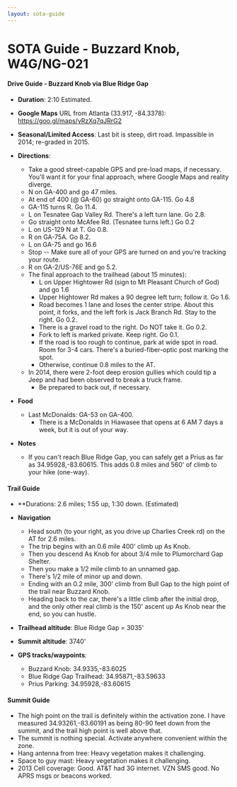 ```yaml
---
layout: sota-guide
---
```

# SOTA Guide - Buzzard Knob, W4G/NG-021

#### Drive Guide - Buzzard Knob via Blue Ridge Gap

* **Duration**: 2:10 Estimated.
* **Google Maps** URL from Atlanta (33.917, -84.3378): https://goo.gl/maps/yRzXq7qJRrG2
* **Seasonal/Limited Access**: Last bit is steep, dirt road.  Impassible in 2014; re-graded in 2015.
* **Directions**:
    * Take a good street-capable GPS and pre-load maps, if necessary.  You'll want it for your final approach, where Google Maps and reality diverge.
    * N on GA-400 and go 47 miles.
    * At end of 400 (@ GA-60) go straight onto GA-115. Go 4.8
    * GA-115 turns R.  Go 11.4.
    * L on Tesnatee Gap Valley Rd. There's a left turn lane.  Go 2.8.
    * Go straight onto McAfee Rd. (Tesnatee turns left.)  Go 0.2
    * L on US-129 N at T.  Go 0.8.
    * R on GA-75A. Go 8.2.
    * L on GA-75 and go 16.6
    * Stop -- Make sure all of your GPS are turned on and you're tracking your route.
    * R on GA-2/US-76E and go 5.2.
    * The final approach to the trailhead (about 15 minutes):
        * L on Upper Hightower Rd (sign to Mt Pleasant Church of God) and go 1.6
        * Upper Hightower Rd makes a 90 degree left turn; follow it. Go 1.6.
        * Road becomes 1 lane and loses the center stripe.  About this point, it forks, and the left fork is Jack Branch Rd.  Stay to the right.  Go 0.2.
        * There is a gravel road to the right. Do NOT take it.  Go 0.2.
        * Fork to left is marked private. Keep right.  Go 0.1.
        * If the road is too rough to continue, park at wide spot in road.  Room for 3-4 cars.  There's a buried-fiber-optic post marking the spot.
        * Otherwise, continue 0.8 miles to the AT.  
    * In 2014, there were 2-foot deep erosion gullies which could tip a Jeep and had been observed to break a truck frame. 
        * Be prepared to back out, if necessary.
* **Food**
    * Last McDonalds: GA-53 on GA-400.
        * There is a McDonalds in Hiawasee that opens at 6 AM 7 days a week, but it is out of your way.

* **Notes**
    * If you can't reach Blue Ridge Gap, you can safely get a Prius as far as 34.95928,-83.60615.  This adds 0.8 miles and 560' of climb to your hike (one-way).

#### Trail Guide

* **Durations: 2.6 miles; 1:55 up, 1:30 down. (Estimated)

* **Navigation**
    * Head south (to your right, as you drive up Charlies Creek rd) on the AT for 2.6 miles.
    * The trip begins with an 0.6 mile 400' climb up As Knob.
    * Then you descend As Knob for about 3/4 mile to Plumorchard Gap Shelter.
    * Then you make a 1/2 mile climb to an unnamed gap.
    * There's 1/2 mile of minor up and down.
    * Ending with an 0.2 mile, 300' climb from Bull Gap to the high point of the trail near Buzzard Knob.
    * Heading back to the car, there's a little climb after the initial drop, and the only other real climb is the 150' ascent up As Knob near the end, so you can hustle.

* **Trailhead altitude**: Blue Ridge Gap = 3035'
* **Summit altitude**: 3740'
* **GPS tracks/waypoints**:
    * Buzzard Knob: 34.9335,-83.6025
    * Blue Ridge Gap Trailhead: 34.95871,-83.59633
    * Prius Parking: 34.95928,-83.60615

#### Summit Guide

* The high point on the trail is definitely within the activation zone.  I have measured 34.93261,-83.60191 as being 80-90 feet down from the summit, and the trail high point is well above that.
* The summit is nothing special.  Activate anywhere convenient within the zone.
* Hang antenna from tree: Heavy vegetation makes it challenging.
* Space to guy mast: Heavy vegetation makes it challenging.
* 2013 Cell coverage: Good. AT&T had 3G internet. VZN SMS good. No APRS msgs or beacons worked.
